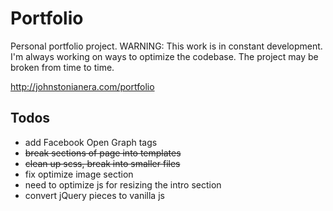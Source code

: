 # Portfolio

Personal portfolio project.
WARNING: This work is in constant development. I'm always working on ways to optimize the codebase. The project may be broken from time to time.

<http://johnstonianera.com/portfolio>

## Todos
* add Facebook Open Graph tags
* ~~break sections of page into templates~~
* ~~clean up scss, break into smaller files~~
* fix optimize image section
* need to optimize js for resizing the intro section
* convert jQuery pieces to vanilla js